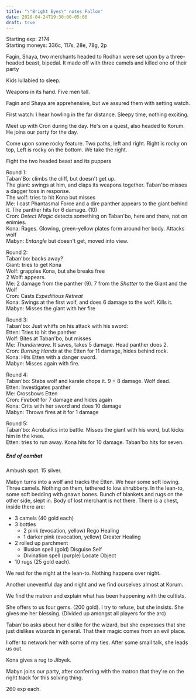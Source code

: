 ```yaml
---
title: "\"Bright Eyes\" notes Fallon"
date: 2020-04-24T19:30:00-05:00
draft: true
---
```


Starting exp: 2174  
Starting moneys: 336c, 117s, 28e, 78g, 2p

Fagin, Shaya, two merchants headed to Rodhan
were set upon by a three-headed beast, bipedal.
It made off with three camels and killed one of their party

Kids lullabied to sleep.

Weapons in its hand. Five men tall.

Fagin and Shaya are apprehensive, but we assured them with setting watch.

First watch: I hear howling in the far distance.
Sleepy time, nothing exciting.

Meet up with Cron during the day. He's on a quest, also headed to Korum.
He joins our party for the day.

Come upon some rocky feature. Two paths, left and right. Right is rocky on top,
Left is rocky on the bottom. We take the right.

Fight the two headed beast and its puppers

Round 1:  
Taban'Bo: climbs the cliff, but doesn't get up.  
The giant: swings at him, and claps its weapons together. Taban'bo misses a
dagger toss in response.  
The wolf: tries to hit Kona but misses  
Me: I cast Phantasmal Force and a dire panther appears to the giant behind it.
The panther hits for 6 damage. (10)  
Cron: *Detect Magic* detects something on Taban'bo, here and there, not on enimies.  
Kona: Rages. Glowing, green-yellow plates form around her body. Attacks wolf  
Mabyn: *Entangle* but doesn't get, moved into view.

Round 2:  
Taban'bo: backs away?  
Giant: tries to get Kona  
Wolf: grapples Kona, but she breaks free  
2 Wolf: appears.  
Me: 2 damage from the panther (9). 7 from the *Shatter* to the Giant and the Wolf  
Cron: Casts *Expeditious Retreat*  
Kona: Swings at the first wolf, and does 6 damage to the wolf. Kills it.  
Mabyn: Misses the giant with her fire  

Round 3:  
Taban'bo: Just whiffs on his attack with his sword:  
Etten: Tries to hit the panther  
Wolf: Bites at Taban'bo, but misses  
Me: *Thunderwave*. It saves, takes 5 damage. Head panther does 2.  
Cron: *Burning Hands* at the Etten for 11 damage, hides behind rock.  
Kona: Hits Etten with a danger sword.  
Mabyn: Misses again with fire.  

Round 4:  
Taban'bo: Stabs wolf and karate chops it. 9 + 8 damage. Wolf dead.  
Etten: Investigates panther  
Me: Crossbows Etten  
Cron: *Firebolt* for 7 damage and hides again  
Kona: Crits with her sword and does 10 damage  
Mabyn: Throws fires at it for 1 damage  

Round 5:  
Taban'bo: Acrobatics into battle. Misses the giant with his word, but kicks him in the knee.  
Etten: tries to run away. Kona hits for 10 damage. Taban'bo hits for seven.

##### End of combat

Ambush spot. 15 silver.

Mabyn turns into a wolf and tracks the Etten. We hear some soft lowing. Three
camels. Nothing on them, tethered to low shrubbery. In the lean-to, some soft
bedding with gnawn bones. Bunch of blankets and rugs on the other side, slept in.
Body of lost merchant is not there. There is a chest, inside there are:

* 3 camels (40 gold each)
* 3 bottles
  * 2 pink (evocation, yellow) Rego Healing
  * 1 darker pink (evocation, yellow) Greater Healing
* 2 rolled up parchment
  * Illusion spell (gold) Disguise Self
  * Divination spell (purple) Locate Object
* 10 rugs (25 gold each).

We rest for the night at the lean-to. Nothing happens over night.

Another uneventful day and night and we find ourselves almost at Korum.

We find the matron and explain what has been happening with the cultists.

She offers to us four gems. (200 gold). I try to refuse, but she insists. She
gives me her blessing. (Divided up amongst all players for the arc)

Taban'bo asks about her dislike for the wizard, but she expresses that she
just dislikes wizards in general. That their magic comes from an evil place.

I offer to network her with some of my ties. After some small talk, she leads us
out.

Kona gives a rug to Jibyek.

Mabyn joins our party, after conferring with the matron that they're on the
right track for this solving thing.

260 exp each.
